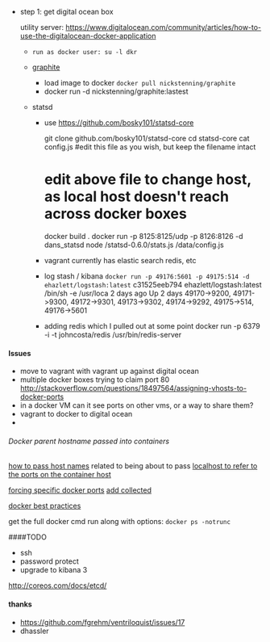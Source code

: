 * step 1: get digital ocean box

  utility server: https://www.digitalocean.com/community/articles/how-to-use-the-digitalocean-docker-application
  * `run as docker user: su -l dkr`
  
  * [graphite](https://index.docker.io/u/nickstenning/graphite/)
       * load image to docker `docker pull nickstenning/graphite`
       * docker run -d nickstenning/graphite:lastest
  * statsd
     * use https://github.com/bosky101/statsd-core
    
         git clone github.com/bosky101/statsd-core
         cd statsd-core
         cat config.js #edit this file as you wish, but keep the filename intact
         # edit above file to change host, as local host doesn't reach across docker boxes
         docker build .
         docker run -p 8125:8125/udp -p 8126:8126 -d dans_statsd node /statsd-0.6.0/stats.js /data/config.js

    * vagrant currently has elastic search redis, etc
    
    * log stash / kibana
    `docker run -p 49176:5601 -p 49175:514 -d ehazlett/logstash:latest`
    c31525eeb794        ehazlett/logstash:latest   /bin/sh -e /usr/loca   2 days ago          Up 2 days           49170->9200, 49171->9300, 49172->9301, 49173->9302, 49174->9292, 49175->514, 49176->5601

    * adding redis which I pulled out at some point
    docker run -p 6379 -i -t johncosta/redis /usr/bin/redis-server

#### Issues
* move to vagrant with vagrant up against digital ocean
* multiple docker boxes trying to claim port 80 http://stackoverflow.com/questions/18497564/assigning-vhosts-to-docker-ports
* in a docker VM can it see ports on other vms, or a way to share them?
* vagrant to docker to digital ocean
* 

###### Docker parent hostname passed into containers 
[how to pass host names](https://github.com/dotcloud/docker/issues/243)
related to being about to pass [localhost to refer to the ports on the container host](https://github.com/dotcloud/docker/issues/1403)


[forcing specific docker ports](http://stackoverflow.com/questions/18497564/assigning-vhosts-to-docker-ports)
[add collected](https://github.com/dotcloud/collectd-graphite/blob/master/Dockerfile)

[docker best practices](http://crosbymichael.com/dockerfile-best-practices.html)

get the full docker cmd run along with options: `docker ps -notrunc`

####TODO

* ssh
* password protect
* upgrade to kibana 3

http://coreos.com/docs/etcd/

#### thanks

* https://github.com/fgrehm/ventriloquist/issues/17
* dhassler